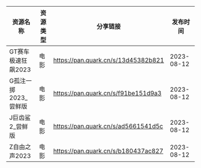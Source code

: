 | 资源名称          | 资源类型 | 分享链接                                | 发布时间       |
| ------------- | ---- | ----------------------------------- | ---------- |
| GT赛车极速狂飙2023  | 电影   | https://pan.quark.cn/s/13d45382b821 | 2023-08-12 |
| G孤注一掷2023_尝鲜版 | 电影   | https://pan.quark.cn/s/f91be151d9a3 | 2023-08-12 |
| J巨齿鲨2_尝鲜版     | 电影   | https://pan.quark.cn/s/ad5661541d5c | 2023-08-12 |
| Z自由之声2023     | 电影   | https://pan.quark.cn/s/b180437ac827 | 2023-08-12 |
